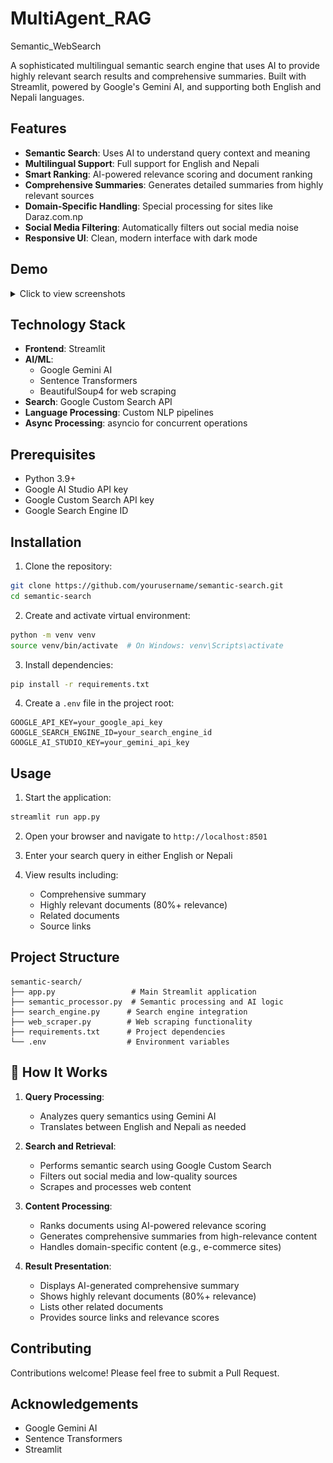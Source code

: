 # MultiAgent_RAG
Semantic_WebSearch

A sophisticated multilingual semantic search engine that uses AI to provide highly relevant search results and comprehensive summaries. Built with Streamlit, powered by Google's Gemini AI, and supporting both English and Nepali languages.

## Features

- **Semantic Search**: Uses AI to understand query context and meaning
- **Multilingual Support**: Full support for English and Nepali
- **Smart Ranking**: AI-powered relevance scoring and document ranking
- **Comprehensive Summaries**: Generates detailed summaries from highly relevant sources
- **Domain-Specific Handling**: Special processing for sites like Daraz.com.np
- **Social Media Filtering**: Automatically filters out social media noise
- **Responsive UI**: Clean, modern interface with dark mode
  
## Demo

<details>
<summary>Click to view screenshots</summary>

### English Search Results
![English Results](Images/2.png)


### Google Search Results
![Google Results](Images/4.png)

### Nepali Search Results
![Nepali Results](Images/5.png)

### Google Search Results
![Google Results](Images/7.png)


</details>

##  Technology Stack

- **Frontend**: Streamlit
- **AI/ML**: 
  - Google Gemini AI
  - Sentence Transformers
  - BeautifulSoup4 for web scraping
- **Search**: Google Custom Search API
- **Language Processing**: Custom NLP pipelines
- **Async Processing**: asyncio for concurrent operations

## Prerequisites

- Python 3.9+
- Google AI Studio API key
- Google Custom Search API key
- Google Search Engine ID

## Installation

1. Clone the repository:
```bash
git clone https://github.com/yourusername/semantic-search.git
cd semantic-search
```

2. Create and activate virtual environment:
```bash
python -m venv venv
source venv/bin/activate  # On Windows: venv\Scripts\activate
```

3. Install dependencies:
```bash
pip install -r requirements.txt
```

4. Create a `.env` file in the project root:
```env
GOOGLE_API_KEY=your_google_api_key
GOOGLE_SEARCH_ENGINE_ID=your_search_engine_id
GOOGLE_AI_STUDIO_KEY=your_gemini_api_key
```

##  Usage

1. Start the application:
```bash
streamlit run app.py
```

2. Open your browser and navigate to `http://localhost:8501`

3. Enter your search query in either English or Nepali

4. View results including:
   - Comprehensive summary
   - Highly relevant documents (80%+ relevance)
   - Related documents
   - Source links

## Project Structure

```
semantic-search/
├── app.py                 # Main Streamlit application
├── semantic_processor.py  # Semantic processing and AI logic
├── search_engine.py      # Search engine integration
├── web_scraper.py        # Web scraping functionality
├── requirements.txt      # Project dependencies
└── .env                  # Environment variables
```

## 🤖 How It Works

1. **Query Processing**:
   - Analyzes query semantics using Gemini AI
   - Translates between English and Nepali as needed

2. **Search and Retrieval**:
   - Performs semantic search using Google Custom Search
   - Filters out social media and low-quality sources
   - Scrapes and processes web content

3. **Content Processing**:
   - Ranks documents using AI-powered relevance scoring
   - Generates comprehensive summaries from high-relevance content
   - Handles domain-specific content (e.g., e-commerce sites)

4. **Result Presentation**:
   - Displays AI-generated comprehensive summary
   - Shows highly relevant documents (80%+ relevance)
   - Lists other related documents
   - Provides source links and relevance scores


##  Contributing

Contributions welcome! Please feel free to submit a Pull Request.


##  Acknowledgements

- Google Gemini AI
- Sentence Transformers
- Streamlit
